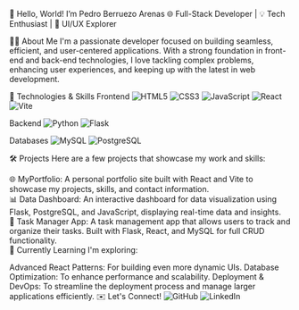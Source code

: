 👋 Hello, World! I’m Pedro Berruezo Arenas
🌐 Full-Stack Developer | 💡 Tech Enthusiast | 🎨 UI/UX Explorer

🧑‍💻 About Me
I'm a passionate developer focused on building seamless, efficient, and user-centered applications. With a strong foundation in front-end and back-end technologies, I love tackling complex problems, enhancing user experiences, and keeping up with the latest in web development.

🔧 Technologies & Skills
Frontend
<img src="https://img.shields.io/badge/-HTML5-E34F26?logo=html5&logoColor=white&style=for-the-badge" alt="HTML5" /> <img src="https://img.shields.io/badge/-CSS3-1572B6?logo=css3&logoColor=white&style=for-the-badge" alt="CSS3" /> <img src="https://img.shields.io/badge/-JavaScript-F7DF1E?logo=javascript&logoColor=black&style=for-the-badge" alt="JavaScript" /> <img src="https://img.shields.io/badge/-React-61DAFB?logo=react&logoColor=black&style=for-the-badge" alt="React" /> <img src="https://img.shields.io/badge/-Vite-646CFF?logo=vite&logoColor=white&style=for-the-badge" alt="Vite" />

Backend
<img src="https://img.shields.io/badge/-Python-3776AB?logo=python&logoColor=white&style=for-the-badge" alt="Python" /> <img src="https://img.shields.io/badge/-Flask-000000?logo=flask&logoColor=white&style=for-the-badge" alt="Flask" />

Databases
<img src="https://img.shields.io/badge/-MySQL-4479A1?logo=mysql&logoColor=white&style=for-the-badge" alt="MySQL" /> <img src="https://img.shields.io/badge/-PostgreSQL-336791?logo=postgresql&logoColor=white&style=for-the-badge" alt="PostgreSQL" />

🛠️ Projects
Here are a few projects that showcase my work and skills:

🌐 MyPortfolio: A personal portfolio site built with React and Vite to showcase my projects, skills, and contact information.<br/>
📊 Data Dashboard: An interactive dashboard for data visualization using Flask, PostgreSQL, and JavaScript, displaying real-time data and insights.<br/>
💼 Task Manager App: A task management app that allows users to track and organize their tasks. Built with Flask, React, and MySQL for full CRUD functionality.<br/>
🌱 Currently Learning
I'm exploring:

Advanced React Patterns: For building even more dynamic UIs.
Database Optimization: To enhance performance and scalability.
Deployment & DevOps: To streamline the deployment process and manage larger applications efficiently.
✉️ Let's Connect!
<img src="https://img.shields.io/badge/-GitHub-181717?logo=github&logoColor=white&style=for-the-badge" alt="GitHub" /> <img src="https://img.shields.io/badge/-LinkedIn-0A66C2?logo=linkedin&logoColor=white&style=for-the-badge" alt="LinkedIn" />
<!---
PberruezoArenas/PberruezoArenas is a ✨ special ✨ repository because its `README.md` (this file) appears on your GitHub profile.
You can click the Preview link to take a look at your changes.
--->
